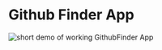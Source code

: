 # Github Finder App



![short demo of working GithubFinder App](https://raw.githubusercontent.com/joeybronzoni/GithubFinder/master/images/GithubFinder-server.gif?raw=true)
